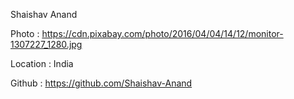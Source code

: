 Shaishav Anand

Photo : https://cdn.pixabay.com/photo/2016/04/04/14/12/monitor-1307227_1280.jpg

Location : India

Github : https://github.com/Shaishav-Anand
